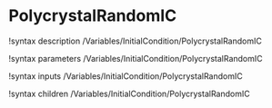 <!-- MOOSE Documentation Stub: Remove this when content is added. -->

# PolycrystalRandomIC
!syntax description /Variables/InitialCondition/PolycrystalRandomIC

!syntax parameters /Variables/InitialCondition/PolycrystalRandomIC

!syntax inputs /Variables/InitialCondition/PolycrystalRandomIC

!syntax children /Variables/InitialCondition/PolycrystalRandomIC
